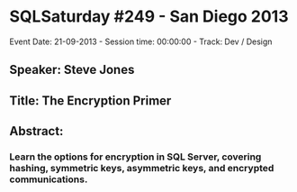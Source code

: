 # SQLSaturday #249 - San Diego 2013
Event Date: 21-09-2013 - Session time: 00:00:00 - Track: Dev / Design
## Speaker: Steve Jones
## Title: The Encryption Primer
## Abstract:
### Learn the options for encryption in SQL Server, covering hashing, symmetric keys, asymmetric keys, and encrypted communications.

